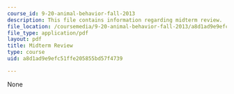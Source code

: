 ```yaml
---
course_id: 9-20-animal-behavior-fall-2013
description: This file contains information regarding midterm review.
file_location: /coursemedia/9-20-animal-behavior-fall-2013/a8d1ad9e9efc51ffe205855bd57f4739_MIT9_20F13_Mdtm_rvw_Qs.pdf
file_type: application/pdf
layout: pdf
title: Midterm Review
type: course
uid: a8d1ad9e9efc51ffe205855bd57f4739

---
```

None